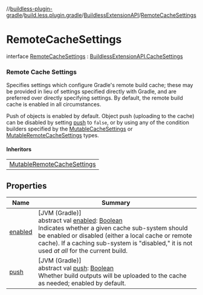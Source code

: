 //[buildless-plugin-gradle](../../../../index.md)/[build.less.plugin.gradle](../../index.md)/[BuildlessExtensionAPI](../index.md)/[RemoteCacheSettings](index.md)

# RemoteCacheSettings

interface [RemoteCacheSettings](index.md) : [BuildlessExtensionAPI.CacheSettings](../-cache-settings/index.md)

###  Remote Cache Settings

Specifies settings which configure Gradle's remote build cache; these may be provided in lieu of settings specified directly with Gradle, and are preferred over directly specifying settings. By default, the remote build cache is enabled in all circumstances.

Push of objects is enabled by default. Object push (uploading to the cache) can be disabled by setting [push](push.md) to `false`, or by using any of the condition builders specified by the [MutableCacheSettings](../-mutable-cache-settings/index.md) or [MutableRemoteCacheSettings](../-mutable-remote-cache-settings/index.md) types.

#### Inheritors

| |
|---|
| [MutableRemoteCacheSettings](../-mutable-remote-cache-settings/index.md) |

## Properties

| Name | Summary |
|---|---|
| [enabled](../-cache-settings/enabled.md) | [JVM (Gradle)]<br>abstract val [enabled](../-cache-settings/enabled.md): [Boolean](https://kotlinlang.org/api/latest/jvm/stdlib/kotlin/-boolean/index.html)<br>Indicates whether a given cache sub-system should be enabled or disabled (either a local cache or remote cache). If a caching sub-system is &quot;disabled,&quot; it is not used *at all* for the current build. |
| [push](push.md) | [JVM (Gradle)]<br>abstract val [push](push.md): [Boolean](https://kotlinlang.org/api/latest/jvm/stdlib/kotlin/-boolean/index.html)<br>Whether build outputs will be uploaded to the cache as needed; enabled by default. |
